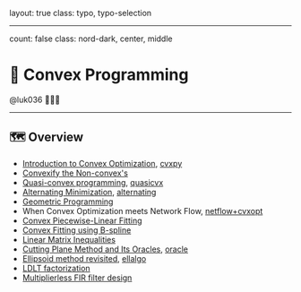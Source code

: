 layout: true
class: typo, typo-selection

---

count: false
class: nord-dark, center, middle

# 🌰 Convex Programming

@luk036 👨🏻‍🏫

---

## 🗺️ Overview

- [Introduction to Convex Optimization](cvxprog-remark.html), [cvxpy](https://gamma.app/docs/Convex-Optimization-Discovering-the-Power-of-CVXPY-ngln47hbvfis82t)
- [Convexify the Non-convex's](convexify.html)
- [Quasi-convex programming](quasicvx.html), [quasicvx](https://gamma.app/docs/Quasi-Convex-Programming-9k4526f8xxudora)
- [Alternating Minimization](alternating.html), [alternating](https://gamma.app/docs/Alternating-Minimization-in-Electronic-Design-Automation-lvr82nhxczuwjao)
- [Geometric Programming](geomprog-remark.html)
- When Convex Optimization meets Network Flow, [netflow+cvxopt](https://gamma.app/docs/When-Convex-Optimization-Meets-Network-Flow-jgs2xk07xfctk7u)
- [Convex Piecewise-Linear Fitting](cvx_pwl_fit.html)
- [Convex Fitting using B-spline](cvxfit-remark.html)
- [Linear Matrix Inequalities](lmi.html)
- [Cutting Plane Method and Its Oracles](cutting_plane.html), [oracle](https://gamma.app/docs/The-Ellipsoid-Method-and-Amazing-Oracles-oihpsow1ook9cb4)
- [Ellipsoid method revisited](ellipsoid.html), [ellalgo](https://luk036.github.io/ellalgo)
- [LDLT factorization](LDLT.html)
- [Multiplierless FIR filter design](fir.html)
